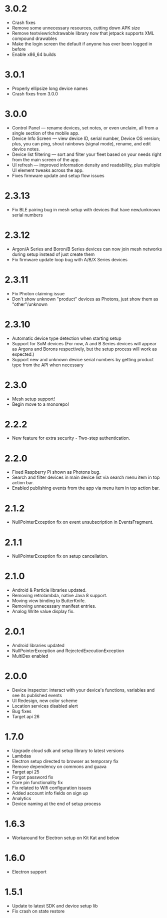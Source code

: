 3.0.2
======
- Crash fixes
- Remove some unnecessary resources, cutting down APK size
- Remove textviewrichdrawable library now that jetpack supports XML compound drawables
- Make the login screen the default if anyone has ever been logged in before
- Enable x86_64 builds

3.0.1
======
- Properly ellipsize long device names
- Crash fixes from 3.0.0

3.0.0
======
- Control Panel — rename devices, set notes, or even unclaim, all from a single section of the mobile app.
- Device Info Screen — view device ID, serial number, Device OS version; plus, you can ping, shout rainbows (signal mode), rename, and edit device notes.
- Device list filtering — sort and filter your fleet based on your needs right from the main screen of the app.
- UI refresh — improved information density and readability, plus multiple UI element tweaks across the app.
- Fixes firmware update and setup flow issues

2.3.13
======
- Fix BLE pairing bug in mesh setup with devices that have new/unknown serial numbers

2.3.12
======
- Argon/A Series and Boron/B Series devices can now join mesh networks during setup instead of just create them
- Fix firmware update loop bug with A/B/X Series devices 

2.3.11
======
- Fix Photon claiming issue
- Don't show unknown "product" devices as Photons, just show them as "other"/unknown 

2.3.10
======
- Automatic device type detection when starting setup
- Support for SoM devices (For now, A and B Series devices will appear as Argons and Borons respectively, but the setup process will work as expected.)
- Support new and unknown device serial numbers by getting product type from the API when necessary

2.3.0
=====
* Mesh setup support!
* Begin move to a monorepo!

2.2.2
======
* New feature for extra security - Two-step authentication.

2.2.0
======
* Fixed Raspberry Pi shown as Photons bug.
* Search and filter devices in main device list via search menu item in top action bar.
* Enabled publishing events from the app via menu item in top action bar.

2.1.2
======
* NullPointerException fix on event unsubscription in EventsFragment.

2.1.1
======
* NullPointerException fix on setup cancellation.

2.1.0
======
* Android & Particle libraries updated.
* Removing retrolambda, native Java 8 support.
* Moving view binding to ButterKnife.
* Removing unnecessary manifest entries.
* Analog Write value display fix.

2.0.1
======
* Android libraries updated
* NullPointerException and RejectedExecutionException
* MultiDex enabled

2.0.0
======
* Device inspector: interact with your device's functions, variables and see its published events
* UI Redesign, new color scheme
* Location services disabled alert
* Bug fixes
* Target api 26

1.7.0
======
* Upgrade cloud sdk and setup library to latest versions
* Lambdas
* Electron setup directed to browser as temporary fix
* Remove dependency on commons and guava
* Target api 25
* Forgot password fix
* Core pin functionality fix
* Fix related to Wifi configuration issues
* Added account info fields on sign up
* Analytics
* Device naming at the end of setup process

1.6.3
======
* Workaround for Electron setup on Kit Kat and below

1.6.0
======
* Electron support


1.5.1
======
* Update to latest SDK and device setup lib
* Fix crash on state restore
